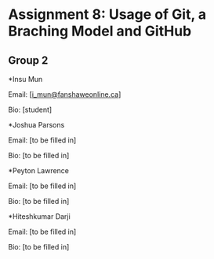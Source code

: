 Assignment 8: Usage of Git, a Braching Model and GitHub
=======================================================

Group 2
--------

*Insu Mun

Email: [i_mun@fanshaweonline.ca]

Bio: [student]


*Joshua Parsons

Email: [to be filled in]

Bio: [to be filled in]


*Peyton Lawrence

Email: [to be filled in]

Bio: [to be filled in]


*Hiteshkumar Darji

Email: [to be filled in]

Bio: [to be filled in]
